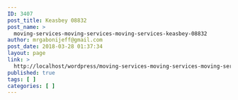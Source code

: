 ```yaml
---
ID: 3407
post_title: Keasbey 08832
post_name: >
  moving-services-moving-services-moving-services-keasbey-08832
author: mrgabonijeff@gmail.com
post_date: 2018-03-28 01:37:34
layout: page
link: >
  http://localhost/wordpress/moving-services-moving-services-moving-services-keasbey-08832/
published: true
tags: [ ]
categories: [ ]
---
```

